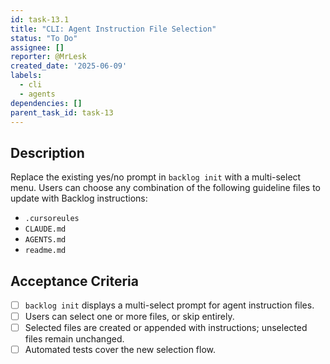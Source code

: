 ```yaml
---
id: task-13.1
title: "CLI: Agent Instruction File Selection"
status: "To Do"
assignee: []
reporter: @MrLesk
created_date: '2025-06-09'
labels:
  - cli
  - agents
dependencies: []
parent_task_id: task-13
---
```


## Description

Replace the existing yes/no prompt in `backlog init` with a multi-select menu. Users can choose any combination of the following guideline files to update with Backlog instructions:

- `.cursoreules`
- `CLAUDE.md`
- `AGENTS.md`
- `readme.md`

## Acceptance Criteria

- [ ] `backlog init` displays a multi-select prompt for agent instruction files.
- [ ] Users can select one or more files, or skip entirely.
- [ ] Selected files are created or appended with instructions; unselected files remain unchanged.
- [ ] Automated tests cover the new selection flow.
